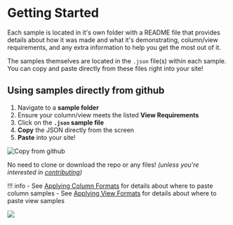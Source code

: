 # Getting Started

Each sample is located in it's own folder with a README file that provides details about how it was made and what it's demonstrating, column/view requirements, and any extra information to help you get the most out of it.

The samples themselves are located in the `.json` file(s) within each sample. You can copy and paste directly from these files right into your site!

## Using samples directly from github

1. Navigate to a **sample folder**
2. Ensure your column/view meets the listed **View Requirements**
3. Click on the **`.json` sample file**
4. **Copy** the JSON directly from the screen
5. **Paste** into your site!

![Copy from github](../img/CopyFromGithub.gif)

No need to clone or download the repo or any files! _(unless you're interested in [contributing](../contributing/index.md))_

!!! info
    - See [Applying Column Formats](./columnformats.md) for details about where to paste column samples
    - See [Applying View Formats](./viewformats.md) for details about where to paste view samples

<img src="https://telemetry.sharepointpnp.com/sp-dev-list-formatting/docs/gettingstarted" />